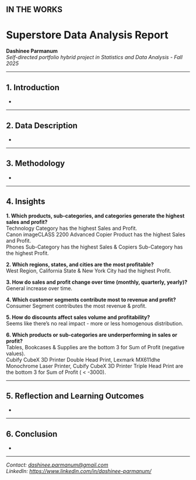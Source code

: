 ## IN THE WORKS

# Superstore Data Analysis Report

**Dashinee Parmanum**  
*Self-directed portfolio hybrid project in Statistics and Data Analysis - Fall 2025*

---
## 1. Introduction
-

---
## 2. Data Description
- 

---
## 3. Methodology
- 

---
## 4. Insights
**1. Which products, sub-categories, and categories generate the highest sales and profit?**  
Technology Category has the highest Sales and Profit.  
Canon imageCLASS 2200 Advanced Copier Product has the highest Sales and Profit.  
Phones Sub-Category has the highest Sales & Copiers Sub-Category has the highest Profit.  

**2. Which regions, states, and cities are the most profitable?**    
West Region, California State & New York City had the highest Profit.  

**3. How do sales and profit change over time (monthly, quarterly, yearly)?**   
General increase over time.  
 
**4. Which customer segments contribute most to revenue and profit?**    
Consumer Segment contributes the most revenue & profit.  

**5. How do discounts affect sales volume and profitability?**    
Seems like there’s no real impact - more or less homogenous distribution.  

**6. Which products or sub-categories are underperforming in sales or profit?**  
Tables, Bookcases & Supplies are the bottom 3 for Sum of Profit (negative values).  
Cubify CubeX 3D Printer Double Head Print, Lexmark MX611dhe Monochrome Laser Printer, Cubify CubeX 3D Printer Triple Head Print are the bottom 3 for Sum of Profit ( < -3000).  

---
## 5. Reflection and Learning Outcomes
- 

---
## 6. Conclusion
- 

---
*Contact: dashinee.parmanum@gmail.com*  
*LinkedIn: https://www.linkedin.com/in/dashinee-parmanum/*  
